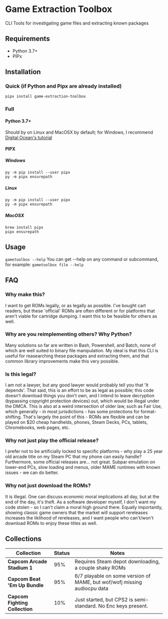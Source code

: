 # Game Extraction Toolbox

CLI Tools for investigating game files and extracting known packages

## Requirements
- Python 3.7+
- PIPx

## Installation
### Quick (if Python and Pipx are already installed)
```
pipx install game-extraction-toolbox
```

### Full
#### Python 3.7+
Should by on Linux and MacOSX by default; for Windows, I recommend [Digital Ocean's tutorial](https://www.digitalocean.com/community/tutorials/install-python-windows-10)

#### PIPX

##### Windows
```
py -m pip install --user pipx
py -m pipx ensurepath
```

##### Linux
```
py -m pip install --user pipx
py -m pipx ensurepath
```

##### MacOSX
```
brew install pipx
pipx ensurepath
```


## Usage
```gametoolbox --help```
You can get --help on any command or subcommand, for example:
```gametoolbox file --help```

## FAQ

### Why make this?
I want to get ROMs legally, or as legally as possible. I've bought cart readers, but these 'official' ROMs are often different or for platforms that aren't viable for cartridge dumping. I want this to be feasible for others as well.

### Why are you reimplementing others? Why Python?
Many solutions so far are written in Bash, Powershell, and Batch, none of which are well suited to binary file manipulation. My ideal is that this CLI is useful for reasearching these packages and extracting them, and that common library improvements make this very possible.

### Is this legal?
I am not a lawyer, but any good lawyer would probably tell you that 'It depends'. That said, this is an effort to be as legal as possible; this code doesn't download things you don't own, and I intend to leave decryption (bypassing copyright protection devices) out, which would be illegal under the DMCA. This is also at a weird intersection of older law, such as Fair Use, which generally - in most jurisdictions - has some protections for format-shifting. That's largely the point of this - ROMs are flexible and can be played on $20 cheap handhelds, phones, Steam Decks, PCs, tablets, Chromebooks, web pages, etc.

### Why not just play the official release?
I prefer not to be artificially locked to specific platforms - why play a 25 year old arcade title on my Steam PC that my phone can easily handle? Furthermore, some official releases are... not great. Subpar emulation on lower-end PCs, slow loading and menus, older MAME runtimes with known issues - we can do better.

### Why not just download the ROMs?
It is illegal. One can discuss economic moral implications all day, but at the end of the day, it's theft. As a software developer myself, I don't want my code stolen - so I can't claim a moral high ground there. Equally importantly, showing classic game owners that the market will support rereleases increases the liklihood of rereleases, and I want people who can't/won't download ROMs to enjoy these titles as well.


## Collections

**Collection**                             | **Status**     | **Notes**                                                               
---------------------------------|-------------|---------------------------------------------------------------------
 **Capcom Arcade Stadium 1**                      | 95%    | Requires Steam depot downloading, a couple shaky ROMs
 **Capcom Beat 'Em Up Bundle**                  | 95%    | 6/7 playable on some version of MAME, but wof/wofj missing audiocpu data
 **Capcom Fighting Collection**                 | 10% | Just started, but CPS2 is semi-standard. No Enc keys present.

